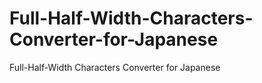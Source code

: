 # Full-Half-Width-Characters-Converter-for-Japanese
Full-Half-Width Characters Converter for Japanese
